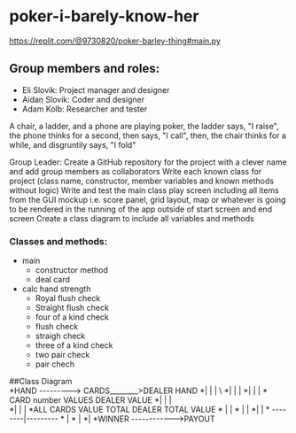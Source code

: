 # poker-i-barely-know-her 
https://replit.com/@9730820/poker-barley-thing#main.py

## Group members and roles:
* Eli Slovik: Project manager and designer
* Aidan Slovik: Coder and designer
* Adam Kolb: Researcher and tester

A chair, a ladder, and a phone are playing poker, the ladder says, "I raise", the phone thinks for a second, then says, "I call", then, the chair thinks for a while, and disgruntily says, "I fold"

Group Leader: Create a GitHub repository for the project with a clever name and add group members as collaborators 
Write each known class for project (class name, constructor, member variables and known methods without logic)
Write and test the main class play screen including all items from the GUI mockup i.e. score panel, grid layout, map or whatever is going to be rendered in the running of the app outside of start screen and end screen
Create a class diagram to include all variables and methods

### Classes and methods:
* main
  * constructor method
  * deal card
* calc hand strength
  * Royal flush check
  * Straight flush check
  * four of a kind check
  * flush check
  * straigh check
  * three of a kind check
  * two pair check
  * pair chech




##Class Diagram   
*HAND ---------> CARDS________>DEALER HAND
                  *|               |             |      \\
                  *|               |             | 
                  *|                |             |
                 * CARD number     VALUES        DEALER VALUE
                   *|                 |               |                       
                    *|                 |               |
                    *ALL CARDS       VALUE TOTAL      DEALER TOTAL VALUE
                                      * |                | 
                                       * |                |
                                        *|                |
                                       * --------|---------
                                               *  |
                                                * |
                                                 *|
                                                 *WINNER ------------>PAYOUT
